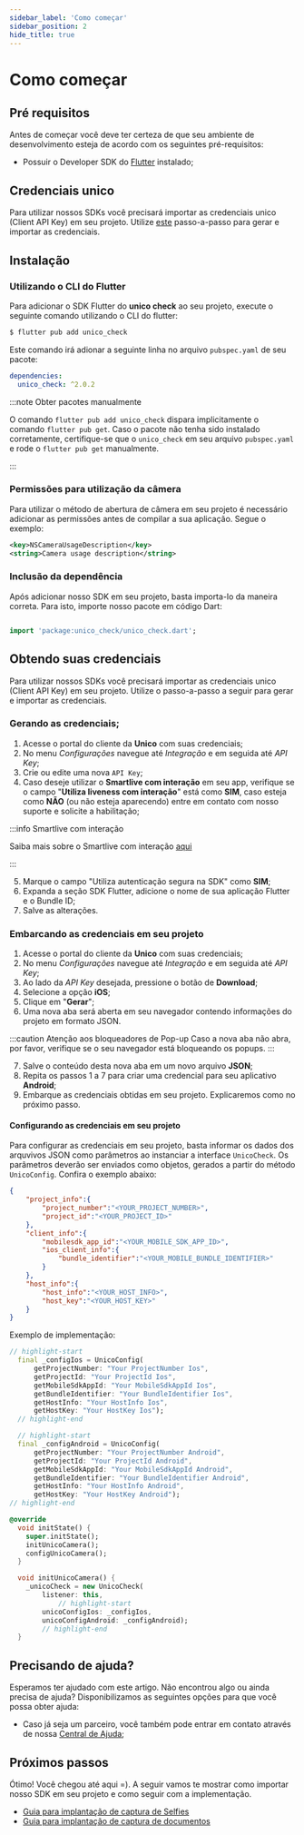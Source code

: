 ```yaml
---
sidebar_label: 'Como começar'
sidebar_position: 2
hide_title: true
---
```


# Como começar

## Pré requisitos

Antes de começar você deve ter certeza de que seu ambiente de desenvolvimento esteja de acordo com os seguintes pré-requisitos:

- Possuir o Developer SDK do [Flutter](https://docs.flutter.dev/get-started/install) instalado;

## Credenciais unico

Para utilizar nossos SDKs você precisará importar as credenciais unico (Client API Key) em seu projeto. Utilize [este](/guias/flutter/como-comecar#obtendo-suas-credenciais) passo-a-passo para gerar e importar as credenciais.

## Instalação

### Utilizando o CLI do Flutter

Para adicionar o SDK Flutter do **unico check** ao seu projeto, execute o seguinte comando utilizando o CLI do flutter:

```bash
$ flutter pub add unico_check
```

Este comando irá adionar a seguinte linha no arquivo `pubspec.yaml` de seu pacote:

```yaml pubspec.yaml
dependencies:
  unico_check: ^2.0.2
```

:::note Obter pacotes manualmente

O comando `flutter pub add unico_check` dispara implicitamente o comando `flutter pub get`. Caso o pacote não tenha sido instalado corretamente, certifique-se que o `unico_check` em seu arquivo `pubspec.yaml` e rode o `flutter pub get` manualmente.

:::

### Permissões para utilização da câmera

Para utilizar o método de abertura de câmera em seu projeto é necessário adicionar as permissões antes de compilar a sua aplicação. Segue o exemplo:

```xml
<key>NSCameraUsageDescription</key>
<string>Camera usage description</string>
```

### Inclusão da dependência 

Após adicionar nosso SDK em seu projeto, basta importa-lo da maneira correta. Para isto, importe nosso pacote em código Dart:

```dart title="main.dart"

import 'package:unico_check/unico_check.dart';

```

## Obtendo suas credenciais

Para utilizar nossos SDKs você precisará importar as credenciais unico (Client API Key) em seu projeto. Utilize o passo-a-passo a seguir para gerar e importar as credenciais.

### Gerando as credenciais;

1. Acesse o portal do cliente da **Unico** com suas credenciais;
2. No menu *Configurações* navegue até *Integração* e em seguida até *API Key*;
3. Crie ou edite uma nova `API Key`;
4. Caso deseje utilizar o **Smartlive com interação** em seu app, verifique se o campo "**Utiliza liveness com interação**" está como **SIM**, caso esteja como **NÃO** (ou não esteja aparecendo) entre em contato com nosso suporte e solicite a habilitação;

:::info Smartlive com interação

Saiba mais sobre o Smartlive com interação [aqui](/conceitos-importantes#smartlive-com-interação)

:::

5. Marque o campo "Utiliza autenticação segura na SDK" como **SIM**;
6. Expanda a seção SDK Flutter, adicione o nome de sua aplicação Flutter e o Bundle ID;
7. Salve as alterações.

### Embarcando as credenciais em seu projeto

1. Acesse o portal do cliente da **Unico** com suas credenciais;
2. No menu *Configurações* navegue até *Integração* e em seguida até *API Key*;
3. Ao lado da *API Key* desejada, pressione o botão de **Download**;
4. Selecione a opção **iOS**;
5. Clique em "**Gerar**";
6. Uma nova aba será aberta em seu navegador contendo informações do projeto em formato JSON.

:::caution Atenção aos bloqueadores de Pop-up
Caso a nova aba não abra, por favor, verifique se o seu navegador está bloqueando os popups.
:::

7. Salve o conteúdo desta nova aba em um novo arquivo **JSON**;
8. Repita os passos 1 a 7 para criar uma credencial para seu aplicativo **Android**;
9. Embarque as credenciais obtidas em seu projeto. Explicaremos como no próximo passo.

#### Configurando as credenciais em seu projeto

Para configurar as credenciais em seu projeto, basta informar os dados dos arquvivos JSON como parâmetros ao instanciar a interface `UnicoCheck`. Os parâmetros deverão ser enviados como objetos, gerados a partir do método `UnicoConfig`. Confira o exemplo abaixo:

```json title="Arquivo JSON coms suas credenciais.json"
{
	"project_info":{
		"project_number":"<YOUR_PROJECT_NUMBER>",
		"project_id":"<YOUR_PROJECT_ID>"
	},
	"client_info":{
		"mobilesdk_app_id":"<YOUR_MOBILE_SDK_APP_ID>",
		"ios_client_info":{
			"bundle_identifier":"<YOUR_MOBILE_BUNDLE_IDENTIFIER>"
		}
	},
	"host_info":{
		"host_info":"<YOUR_HOST_INFO>",
		"host_key":"<YOUR_HOST_KEY>"
	}
}
```

Exemplo de implementação: 

```dart title="main.dart"  
// highlight-start
  final _configIos = UnicoConfig(
      getProjectNumber: "Your ProjectNumber Ios",
      getProjectId: "Your ProjectId Ios",
      getMobileSdkAppId: "Your MobileSdkAppId Ios",
      getBundleIdentifier: "Your BundleIdentifier Ios",
      getHostInfo: "Your HostInfo Ios",
      getHostKey: "Your HostKey Ios");
  // highlight-end    

  // highlight-start
  final _configAndroid = UnicoConfig(
      getProjectNumber: "Your ProjectNumber Android",
      getProjectId: "Your ProjectId Android",
      getMobileSdkAppId: "Your MobileSdkAppId Android",
      getBundleIdentifier: "Your BundleIdentifier Android",
      getHostInfo: "Your HostInfo Android",
      getHostKey: "Your HostKey Android");
// highlight-end

@override
  void initState() {
    super.initState();
    initUnicoCamera();
    configUnicoCamera();
  }

  void initUnicoCamera() {
    _unicoCheck = new UnicoCheck(
        listener: this,
		    // highlight-start        
        unicoConfigIos: _configIos,
        unicoConfigAndroid: _configAndroid);
        // highlight-end
  }
```

## Precisando de ajuda?

Esperamos ter ajudado com este artigo. Não encontrou algo ou ainda precisa de ajuda? Disponibilizamos as seguintes opções para que você possa obter ajuda:

- Caso já seja um parceiro, você também pode entrar em contato através de nossa [Central de Ajuda](https://ajuda.unico.io/hc/pt-br/categories/360002344171);

## Próximos passos

Ótimo! Você chegou até aqui =). A seguir vamos te mostrar como importar nosso SDK em seu projeto e como seguir com a implementação.

- [Guia para implantação de captura de Selfies](fluxos/captura-selfies)
- [Guia para implantação de captura de documentos](fluxos/captura-documentos)
<!-- - [API Reference do SDK](API) -->

